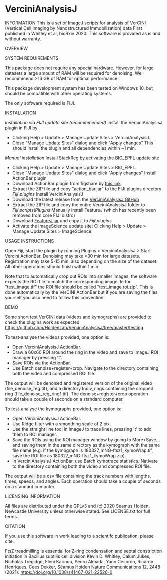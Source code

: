 # VerciniAnalysisJ

INFORMATION This is a set of ImageJ scripts for analysis of VerCINI (Vertical Cell Imaging by Nanostructured Immobilization) data First published in Whitley et al, bioRxiv 2020. 
This software is provided as is and without warranty.

OVERVIEW

SYSTEM REQUIREMENTS

This package does not require any special hardware. However, for large datasets a large amount of RAM will be required for denoising. We recommmend >16 GB of RAM for optimal performance.

This package development system has been tested on Windows 10, but should be compatible with other operating systems.

The only software required is FIJI.

INSTALLATION

_Installation via FIJI update site (recommmended)_
Install the VerciniAnalysisJ plugin in FIJI by 
- Clicking Help > Update > Manage Update Sites > VerciniAnalysisJ. 
- Close "Manage Update Sites" dialog and click "Apply changes"
This should install the plugin and all dependencies within ~1 min.

_Manual installation_
Install StackReg by activating the BIG_EPFL update site
- Clicking Help > Update > Manage Update Sites > BIG_EPFL. 
- Close "Manage Update Sites" dialog and click "Apply changes"
Install ActionBar plugin
- Download ActionBar plugin from figshare by [this link](https://figshare.com/articles/dataset/Custom_toolbars_and_mini_applications_with_Action_Bar/3397603)
- Extract the ZIP file and copy "action_bar.jar" to the FIJI plugins directory _Fiji\plugins_
Install VerciniAnalysisJ
- Download the latest release from the [VerciniAnalysisJ GitHub](https://github.com/HoldenLab/VerciniAnalysisJ/releases)
- Extract the ZIP file and copy the entire VerciniAnalysisJ folder to _Fiji\scripts\Plugins_
Manually install FeatureJ (which has recently been removed from core FIJI distro)
- Download [FeatureJ.jar](https://imagescience.org/meijering/software/download/FeatureJ_.jar) and copy it to _Fiji\plugins_
- Activate the ImageScience update site: Clicking Help > Update > Manage Update Sites > ImageScience

USAGE INSTRUCTIONS

Open Fiji, start the plugin by running Plugins > VerciniAnalysisJ > Start Vercini ActionBar. Denoising may take >30 min for large datasets. Registration may take 5-15 min, also depending on the size of the dataset. All other operations should finish within 1 min.

Note that to automatically crop out ROIs into smaller images, the software expects the ROI file to match the corresponding image. Ie for "test_image.tif" the ROI file should be called "test_image.roi.zip". This is done automatically by the VerCINI ActionBar but if you are saving the files yourself you also need to follow this convention.

DEMO

Some short test VerCINI data (videos and kymographs) are provided to check the plugins work as expected https://github.com/HoldenLab/VerciniAnalysisJ/tree/master/testing

To test-analyse the videos provided, one option is:
- Open VerciniAnalysisJ ActionBar.
- Draw a 60x60 ROI around the ring in the video and save to ImageJ ROI manager by pressing 't'.
- Save ROIs via the ActionBar.
- Use Batch denoise+register+crop. Navigate to the directory containing both the video and compressed ROI file.

The output will be denoised and registered version of the original video (file_denoise_reg.tif), and a directory Indiv_rings containing the cropped ring (file_denoise_reg_ring1.tif). The denoise+register+crop operation should take a couple of seconds on a standard computer.

To test-analyse the kymographs provided, one option is:
- Open VerciniAnalysisJ ActionBar.
- Use Ridge filter with a smoothing scale of 2 pix.
- Use the straight line tool in ImageJ to trace lines, pressing 't' to add them to ROI manager.
- Save the ROIs using the ROI manager window by going to More>Save... and saving them in the same directory as the kymograph with the same file name (e.g. if the kymograph is 180327_mNG-ftsz1_kymoWrap.tif, save the ROI file as 180327_mNG-ftsz1_kymoWrap.zip).
- In VerciniAnalysisJ ActionBar, use Batch kymotrace statistics. Nativate to the directory containing both the video and compressed ROI file.

The output will be a csv file containing the track numbers with lengths, times, speeds, and angles. Each operation should take a couple of seconds on a standard computer.


LICENSING INFORMATION

All files are distributed under the GPLv3 and (c) 2020 Seamus Holden, Newcastle University unless otherwise stated. See LICENSE.txt for full terms.

CITATION

If you use this software in work leading to a scientifc publication, please cite: 

FtsZ treadmilling is essential for Z-ring condensation and septal constriction initiation in Bacillus subtilis cell division
Kevin D. Whitley, Calum Jukes, Nicholas Tregidgo, Eleni Karinou, Pedro Almada, Yann Cesbron, Ricardo Henriques, Cees Dekker, Séamus Holden
Nature Communications 12, 2448 (2021). https://doi.org/10.1038/s41467-021-22526-0

